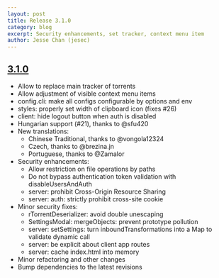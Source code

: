 ```yaml
---
layout: post
title: Release 3.1.0
category: blog
excerpt: Security enhancements, set tracker, context menu item
author: Jesse Chan (jesec)
---
```


## [3.1.0]
* Allow to replace main tracker of torrents
* Allow adjustment of visible context menu items
* config.cli: make all configs configurable by options and env
* styles: properly set width of clipboard icon (fixes #26)
* client: hide logout button when auth is disabled
* Hungarian support (#21), thanks to @sfu420
* New translations:
  * Chinese Traditional, thanks to @vongola12324
  * Czech, thanks to @brezina.jn
  * Portuguese, thanks to @Zamalor
* Security enhancements:
  * Allow restriction on file operations by paths
  * Do not bypass authentication token validation with disableUsersAndAuth
  * server: prohibit Cross-Origin Resource Sharing
  * server: auth: strictly prohibit cross-site cookie
* Minor security fixes:
  * rTorrentDeserializer: avoid double unescaping
  * SettingsModal: mergeObjects: prevent prototype pollution
  * server: setSettings: turn inboundTransformations into a Map to validate dynamic call
  * server: be explicit about client app routes
  * server: cache index.html into memory
* Minor refactoring and other changes
* Bump dependencies to the latest revisions

[3.1.0]:https://github.com/jesec/flood/compare/v3.0.0...v3.1.0
